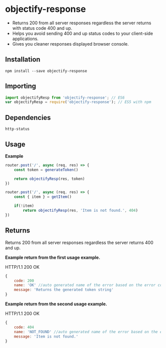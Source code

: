 # objectify-response

- Returns 200 from all server responses regardless the server returns with status code 400 and up.
- Helps you avoid sending 400 and up status codes to your client-side applications.
- Gives you cleaner responses displayed browser console.

## Installation

```shell
npm install --save objectify-response
```

## Importing

```js
import objectifyResp from 'objectify-response'; // ES6
var objectifyResp = require('objectify-response'); // ES5 with npm
```

## Dependencies
```http-status```

## Usage
**Example**

```js
router.post('/', async (req, res) => {
    const token = generateToken()

    return objectifyResp(res, token)
})
```

```js
router.post('/', async (req, res) => {
    const { item } = getItem()

    if(!item)
        return objectifyResp(res, 'Item is not found.', 404)
})
```

## Returns
Returns 200 from all server responses regardless the server returns 400 and up.

**Example return from the first usage example.**

HTTP/1.1 200 OK
```js
{ 
    code: 200
    name: 'OK' //auto generated name of the error based on the error code.
    message: 'Returns the generated token string'
}
```

**Example return from the second usage example.**

HTTP/1.1 200 OK
```js
{ 
    code: 404
    name: 'NOT_FOUND' //auto generated name of the error based on the error code.
    message: 'Item is not found.'
}
```